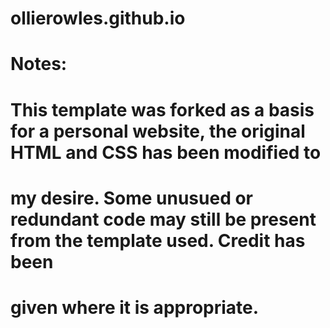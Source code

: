 # ollierowles.github.io

# Notes: 
# This template was forked as a basis for a personal website, the original HTML and CSS has been modified to
# my desire. Some unusued or redundant code may still be present from the template used. Credit has been
# given where it is appropriate.
